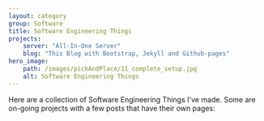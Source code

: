 ```yaml
---
layout: category
group: Software
title: Software Engineering Things
projects:
    server: "All-In-One Server"
    blog: "This Blog with Bootstrap, Jekyll and Github-pages"
hero_image: 
    path: /images/pickAndPlace/11_complete_setup.jpg
    alt: Software Engineering Things
---
```


Here are a collection of Software Engineering Things I've made. Some are on-going projects with a few posts that have their own pages: